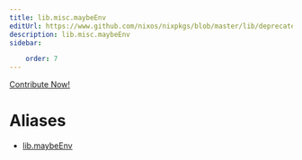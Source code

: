```yaml
---
title: lib.misc.maybeEnv
editUrl: https://www.github.com/nixos/nixpkgs/blob/master/lib/deprecated.nix#L14C14
description: lib.misc.maybeEnv
sidebar:

    order: 7
---
```


<a href="https://www.github.com/nixos/nixpkgs/blob/master/lib/deprecated.nix#L14C14">Contribute Now!</a>


# Aliases

- [lib.maybeEnv](/reference/libmaybeEnv)


